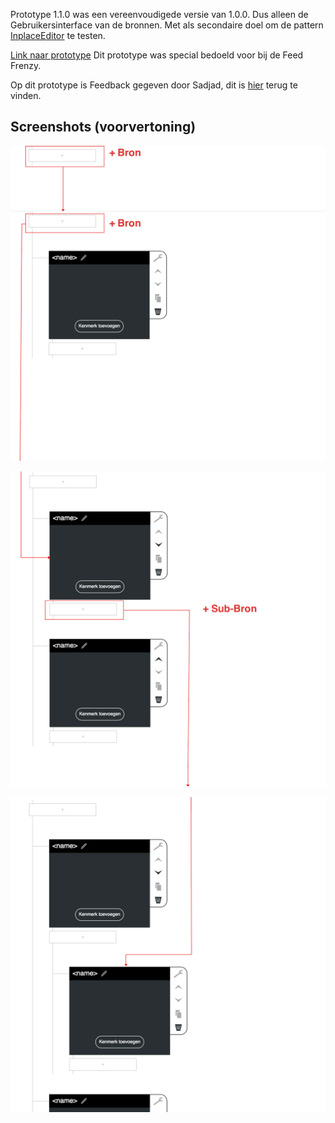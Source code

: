 
Prototype 1.1.0 was een vereenvoudigede versie van 1.0.0. Dus alleen de Gebruikersinterface van de bronnen. Met als secondaire doel om de pattern [InplaceEditor](http://ui-patterns.com/patterns/InplaceEditor) te testen.

[Link naar prototype](https://oege.ie.hva.nl/~essenj004/FTM/blauwdruk/input/v1.1.0/)
Dit prototype was special bedoeld voor bij de Feed Frenzy.

Op dit prototype is Feedback gegeven door Sadjad, dit is [hier](https://app.gitbook.com/@jorik/s/project-blauwdruk/feedback-frenzy#prototype) terug te vinden.


## Screenshots (voorvertoning)

![Stap 1](content/bron-prototype-preview.png)

![Stap 2](content/bron-prototype-preview2.png)

![Stap 3](content/bron-prototype-preview3.png)